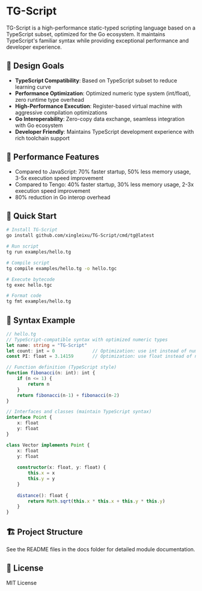 # TG-Script

TG-Script is a high-performance static-typed scripting language based on a TypeScript subset, optimized for the Go ecosystem. It maintains TypeScript's familiar syntax while providing exceptional performance and developer experience.

## 🎯 Design Goals

- **TypeScript Compatibility**: Based on TypeScript subset to reduce learning curve
- **Performance Optimization**: Optimized numeric type system (int/float), zero runtime type overhead
- **High-Performance Execution**: Register-based virtual machine with aggressive compilation optimizations
- **Go Interoperability**: Zero-copy data exchange, seamless integration with Go ecosystem
- **Developer Friendly**: Maintains TypeScript development experience with rich toolchain support

## 🚀 Performance Features

- Compared to JavaScript: 70% faster startup, 50% less memory usage, 3-5x execution speed improvement
- Compared to Tengo: 40% faster startup, 30% less memory usage, 2-3x execution speed improvement
- 80% reduction in Go interop overhead

## 🚀 Quick Start

```bash
# Install TG-Script
go install github.com/xingleixu/TG-Script/cmd/tg@latest

# Run script
tg run examples/hello.tg

# Compile script
tg compile examples/hello.tg -o hello.tgc

# Execute bytecode
tg exec hello.tgc

# Format code
tg fmt examples/hello.tg
```

## 📖 Syntax Example

```typescript
// hello.tg
// TypeScript-compatible syntax with optimized numeric types
let name: string = "TG-Script"
let count: int = 0              // Optimization: use int instead of number
const PI: float = 3.14159       // Optimization: use float instead of number

// Function definition (TypeScript style)
function fibonacci(n: int): int {
    if (n <= 1) {
        return n
    }
    return fibonacci(n-1) + fibonacci(n-2)
}

// Interfaces and classes (maintain TypeScript syntax)
interface Point {
    x: float
    y: float
}

class Vector implements Point {
    x: float
    y: float
    
    constructor(x: float, y: float) {
        this.x = x
        this.y = y
    }
    
    distance(): float {
        return Math.sqrt(this.x * this.x + this.y * this.y)
    }
}
```

## 🏗 Project Structure

See the README files in the docs folder for detailed module documentation.

## 📄 License

MIT License